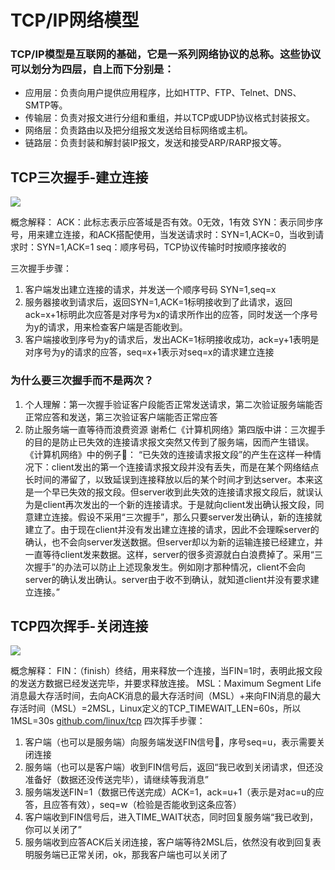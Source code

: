# TCP/IP网络模型

### TCP/IP模型是互联网的基础，它是一系列网络协议的总称。这些协议可以划分为四层，自上而下分别是：

* 应用层：负责向用户提供应用程序，比如HTTP、FTP、Telnet、DNS、SMTP等。
* 传输层：负责对报文进行分组和重组，并以TCP或UDP协议格式封装报文。
* 网络层：负责路由以及把分组报文发送给目标网络或主机。
* 链路层：负责封装和解封装IP报文，发送和接受ARP/RARP报文等。

## TCP三次握手-建立连接
![](https://kkhungry-1252400385.cos.ap-shanghai.myqcloud.com/8552C04B-87E6-46DD-BD99-71E1A7B6F415.png)

概念解释：
ACK：此标志表示应答域是否有效。0无效，1有效
SYN：表示同步序号，用来建立连接，和ACK搭配使用，当发送请求时：SYN=1,ACK=0，当收到请求时：SYN=1,ACK=1
seq：顺序号码，TCP协议传输时时按顺序接收的

三次握手步骤：
1. 客户端发出建立连接的请求，并发送一个顺序号码 SYN=1,seq=x
2. 服务器接收到请求后，返回SYN=1,ACK=1标明接收到了此请求，返回ack=x+1标明此次应答是对序号为x的请求所作出的应答，同时发送一个序号为y的请求，用来检查客户端是否能收到。
3. 客户端接收到序号为y的请求后，发出ACK=1标明接收成功，ack=y+1表明是对序号为y的请求的应答，seq=x+1表示对seq=x的请求建立连接

### 为什么要三次握手而不是两次？
1. 个人理解：第一次握手验证客户段能否正常发送请求，第二次验证服务端能否正常应答和发送，第三次验证客户端能否正常应答
2. 防止服务端一直等待而浪费资源
谢希仁《计算机网络》第四版中讲：三次握手的目的是防止已失效的连接请求报文突然又传到了服务端，因而产生错误。
《计算机网络》中的例子🌰：
“已失效的连接请求报文段”的产生在这样一种情况下：client发出的第一个连接请求报文段并没有丢失，而是在某个网络结点长时间的滞留了，以致延误到连接释放以后的某个时间才到达server。本来这是一个早已失效的报文段。但server收到此失效的连接请求报文段后，就误认为是client再次发出的一个新的连接请求。于是就向client发出确认报文段，同意建立连接。假设不采用“三次握手”，那么只要server发出确认，新的连接就建立了。由于现在client并没有发出建立连接的请求，因此不会理睬server的确认，也不会向server发送数据。但server却以为新的运输连接已经建立，并一直等待client发来数据。这样，server的很多资源就白白浪费掉了。采用“三次握手”的办法可以防止上述现象发生。例如刚才那种情况，client不会向server的确认发出确认。server由于收不到确认，就知道client并没有要求建立连接。”

## TCP四次挥手-关闭连接
![](https://kkhungry-1252400385.cos.ap-shanghai.myqcloud.com/D48BB50D-11F9-4276-BADD-19A26FD3132A.png)

概念解释：
FIN：（finish）终结，用来释放一个连接，当FIN=1时，表明此报文段的发送方数据已经发送完毕，并要求释放连接。
MSL：Maximum Segment Life消息最大存活时间，去向ACK消息的最大存活时间（MSL）+来向FIN消息的最大存活时间（MSL）=2MSL，Linux定义的TCP_TIMEWAIT_LEN=60s，所以1MSL=30s [github.com/linux/tcp](https://github.com/torvalds/linux/blob/c839682c719f0e3dc851951c9e2eeb8a41cd9609/include/net/tcp.h#L120)
四次挥手步骤：
1. 客户端（也可以是服务端）向服务端发送FIN信号📶，序号seq=u，表示需要关闭连接
2. 服务端（也可以是客户端）收到FIN信号后，返回“我已收到关闭请求，但还没准备好（数据还没传送完毕），请继续等我消息”
3. 服务端发送FIN=1（数据已传送完成）ACK=1，ack=u+1（表示是对ac=u的应答，且应答有效），seq=w（检验是否能收到这条应答）
4. 客户端收到FIN信号后，进入TIME_WAIT状态，同时回复服务端“我已收到，你可以关闭了”
5. 服务端收到应答ACK后关闭连接，客户端等待2MSL后，依然没有收到回复表明服务端已正常关闭，ok，那我客户端也可以关闭了
